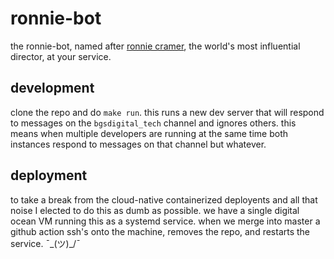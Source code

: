 # ronnie-bot

the ronnie-bot, named after [ronnie cramer](https://en.wikipedia.org/wiki/Ronnie_Cramer), the world's most influential director, at your service.

## development

clone the repo and do `make run`. this runs a new dev server that will respond to messages on the `bgsdigital_tech` channel and ignores others. this means when multiple developers are running at the same time both instances respond to messages on that channel but whatever.

## deployment

to take a break from the cloud-native containerized deployents and all that noise I elected to do this as dumb as possible. we have a single digital ocean VM running this as a systemd service. when we merge into master a github action ssh's onto the machine, removes the repo, and restarts the service. ¯\_(ツ)_/¯